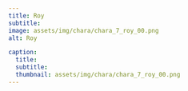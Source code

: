 ```yaml
---
title: Roy
subtitle: 
image: assets/img/chara/chara_7_roy_00.png
alt: Roy

caption:
  title:
  subtitle: 
  thumbnail: assets/img/chara/chara_7_roy_00.png
---
```

